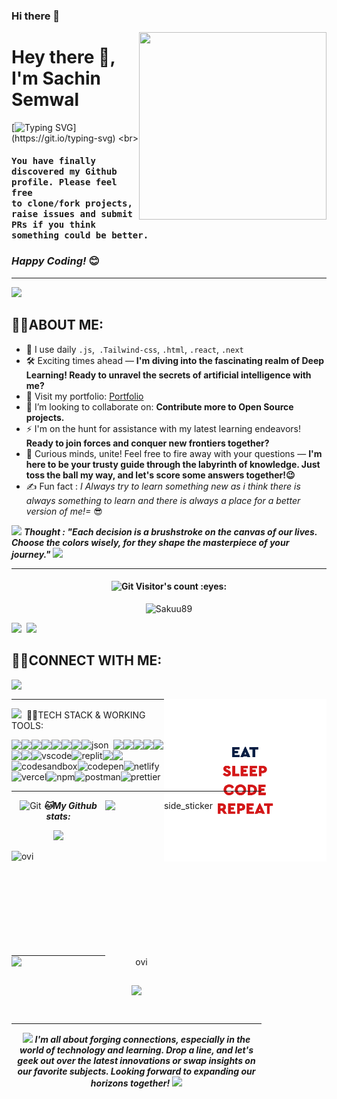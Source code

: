 ### Hi there 👋


<img src="https://media.giphy.com/media/M9gbBd9nbDrOTu1Mqx/giphy.gif" align="right" width="300" height="300" />
<h1 align="left">Hey there 👋, I'm Sachin Semwal </h1>

[![Typing SVG](https://readme-typing-svg.herokuapp.com?font=comfortaa&color=4cd964&size=24&width=500&lines=Full-Stack+Web+Developer;MERN+Stack+Developer;Nice+to+meet+you...)](https://git.io/typing-svg)
  <br>
<h4><samp><strong>You have finally discovered my Github profile. Please feel free  <br>  to clone/fork projects, raise issues and submit PRs if you think something could be better.</strong></samp></h4> 
<h3><i>Happy Coding!</i> 😊</h3>
<hr>


<img src="https://media.giphy.com/media/iY8CRBdQXODJSCERIr/giphy.gif" width="30px">&nbsp; 

 ## 👨‍💻ABOUT ME:
- 🤔 I use daily ```.js```,``` .Tailwind-css```, ```.html```, ```.react```, ```.next```
- 🛠  Exciting times ahead — **I'm diving into the fascinating realm of Deep Learning! Ready to unravel the secrets of artificial intelligence with me?**
- 🔗 Visit my portfolio: [Portfolio](https://SachinSemwal007.github.io/)
- 🌱 I’m looking to collaborate on: **Contribute more to Open Source projects.**
- ⚡ I'm on the hunt for assistance with my latest learning endeavors! **Ready to join forces and conquer new frontiers together?**
- 💬 Curious minds, unite! Feel free to fire away with your questions — **I'm here to be your trusty guide through the labyrinth of knowledge. Just toss the ball my way, and let's score some answers together!😉**<br>
- ✍️ Fun fact : *I Always try to learn something new as i think there is always something to learn and there is always a place for a better version of me!=* 😎<br>




 <img src="https://media.giphy.com/media/gH3LO09IOiZIqePwv9/giphy.gif" width="50" /> <b><i align="center">Thought : "Each decision is a brushstroke on the canvas of our lives. Choose the colors wisely, for they shape the masterpiece of your journey."</i></b> <img src="https://media.giphy.com/media/qjqUcgIyRjsl2/giphy.gif" width="50" />

 <hr>

<h4 align="center"><img src="https://media.giphy.com/media/W5eoZHPpUx9sapR0eu/giphy.gif" width="30px" alt="Git"/>&nbsp;Visitor's count :eyes:</h4>

<p align="center"><img src="https://profile-counter.glitch.me/{Sakuu89}/count.svg" alt="Sakuu89" :: Visitor's Count" /></p>

<img src="https://media.giphy.com/media/iY8CRBdQXODJSCERIr/giphy.gif" width="30px">&nbsp;
<img src='https://raw.githubusercontent.com/ShahriarShafin/ShahriarShafin/main/Assets/handshake.gif' width="70px">
 ## 👨‍💻CONNECT WITH ME:


<p align="left">
  <a href="https://github.com/SachinSemwal007">
    <img align="left" src="https://encrypted-tbn0.gstatic.com/images?q=tbn:ANd9GcTqx2RrK8Eje0ohUMNvb--Dl5KJIrb8R1sSJA&usqp=CAU" width="32px"  />
  </a>
<a href="https://www.linkedin.com/in/sachin-semwal-80a522225/" target="_blank"><img align="center" src="https://img.shields.io/badge/-LinkedIn-0e76a8?style=for-the-badge&logo=Linkedin&logoColor=white" alt="" /></a>
</p>
<img src ="https://github.com/shivam-singh-au17/shivam-singh-au17/blob/main/Images/imhd.gif?raw=true" align="right" width="260" height="260" />
<hr>
 <img src="https://media.giphy.com/media/iY8CRBdQXODJSCERIr/giphy.gif" width="30px">&nbsp;
 👨‍💻TECH STACK & WORKING TOOLS:
<p>
<div align="center" style="display: flex; flex-wrap: wrap;">
<img src="https://img.shields.io/badge/react-%2320232a.svg?style=for-the-badge&logo=react&logoColor=%2361DAFB" />
 <img src="https://img.shields.io/badge/next.js-000000?style=for-the-badge&logo=nextdotjs&logoColor=white" />
 <img src="https://img.shields.io/badge/Tailwind%20CSS-06B6D4?logo=tailwindcss&logoColor=fff&style=for-the-badge"/>
<img src="https://img.shields.io/badge/React_Router-CA4245?style=for-the-badge&logo=react-router&logoColor=white"/>
<img src="https://img.shields.io/badge/redux-%23593d88.svg?style=for-the-badge&logo=redux&logoColor=white" />
<img src="https://img.shields.io/badge/HTML5-E34F26?style=for-the-badge&logo=html5&logoColor=white" />
<img src="https://img.shields.io/badge/CSS3-1572B6?style=for-the-badge&logo=css3&logoColor=white" />
<img src="https://img.shields.io/badge/json-5E5C5C?style=for-the-badge&logo=json&logoColor=white" alt="json" />&nbsp;&nbsp;
<img src="https://img.shields.io/badge/C%2B%2B-00599C?logo=cplusplus&logoColor=fff&style=for-the-badge"/>
  <img src="https://img.shields.io/badge/DSA-000?logo=datadotai&logoColor=fff&style=for-the-badge"/>
<img src="https://img.shields.io/badge/JavaScript-323330?style=for-the-badge&logo=javascript&logoColor=F7DF1E" />
 <img src="https://img.shields.io/badge/TypeScript-3178C6?logo=typescript&logoColor=fff&style=for-the-badge"/>
<img src="https://img.shields.io/badge/npm-CB3837?style=for-the-badge&logo=npm&logoColor=white" />
<img src="https://img.shields.io/badge/GitHub-100000?style=for-the-badge&logo=github&logoColor=white" />
<img src="https://img.shields.io/badge/GIT-E44C30?style=for-the-badge&logo=git&logoColor=white" />
   <!--   <img src="https://img.shields.io/badge/Canva-%2300C4CC.svg?&style=for-the-badge&logo=Canva&logoColor=white" alt="canva" /> -->
  <img src="https://img.shields.io/badge/VSCode-0078D4?style=for-the-badge&logo=visual%20studio%20code&logoColor=white" alt="vscode" />
  <img src="https://img.shields.io/badge/replit-667881?style=for-the-badge&logo=replit&logoColor=white" alt="replit" />
  <img src="https://img.shields.io/badge/MySQL-4479A1?logo=mysql&logoColor=fff&style=for-the-badge"/>
  <img src="https://img.shields.io/badge/MongoDB-47A248?logo=mongodb&logoColor=fff&style=for-the-badge"/>
  <img src="https://img.shields.io/badge/Codesandbox-000000?style=for-the-badge&logo=CodeSandbox&logoColor=white" alt="codesandbox" />
  <img src="https://img.shields.io/badge/Codepen-000000?style=for-the-badge&logo=codepen&logoColor=white" alt="codepen" />
  <img src="https://img.shields.io/badge/Netlify-00C7B7?style=for-the-badge&logo=netlify&logoColor=white" alt="netlify" />
  <img src="https://img.shields.io/badge/Vercel-000000?style=for-the-badge&logo=vercel&logoColor=white" alt="vercel" />
<!--   <img src="https://img.shields.io/badge/Heroku-430098?style=for-the-badge&logo=heroku&logoColor=white" alt="heroku" /> -->
<!--   <img src="https://img.shields.io/badge/Yarn-2C8EBB?style=for-the-badge&logo=yarn&logoColor=white" alt="yarn" /> -->
  <img src="https://img.shields.io/badge/NPM-%23000000.svg?style=for-the-badge&logo=npm&logoColor=white" alt="npm"/>
  <img src="https://img.shields.io/badge/Postman-FF6C37?style=for-the-badge&logo=Postman&logoColor=white" alt="postman"/>
  <img src="https://img.shields.io/badge/prettier-1A2C34?style=for-the-badge&logo=prettier&logoColor=white" alt="prettier" />
<!--   <img src="https://img.shields.io/badge/Postman-FF6C37?style=for-the-badge&logo=Postman&logoColor=white" alt="postman"/> -->
<!--   <img src="https://img.shields.io/badge/Miro-050038?style=for-the-badge&logo=Miro&logoColor=white" alt="miro" /> -->
  <div/>
</p>
  <hr>
 <img align="right" width=250px height=250px alt="side_sticker" src="https://media.giphy.com/media/TEnXkcsHrP4YedChhA/giphy.gif" />
<p align="center">
<img src="https://media.giphy.com/media/W5eoZHPpUx9sapR0eu/giphy.gif" width="30px" alt="Git"/>&nbsp;<i><b>🐱My Github stats:</b></i> 
</p>

<p align="center" >
<img src="http://github-readme-streak-stats.herokuapp.com?user=SachinSemwal007&theme=dark&hide_border=true&date_format=j%20M%5B%20Y%5D&fire=DD2727"  />
</p>
 
<p>
<a href="https://github.com/SachinSemwal007"><span>
<img align="left" src="https://github-readme-stats.vercel.app/api/top-langs?username=SachinSemwal007&show_icons=true&locale=en&layout=compact&theme=chartreuse-dark" alt="ovi"/>
<img align="right" src="https://github-readme-stats.vercel.app/api?username=SachinSemwal007&show_icons=true&locale=en&theme=chartreuse-dark" alt="ovi" width="400px"/>
</span></a> </p>

<br/><br/><br/><br/><br/><br/><br/><br/><br/>
<hr clear="both">
 <br/>
<p align="center">
<a href="https://github.com/SachinSemwal007"><span>
<img align="center" src="https://github-profile-summary-cards.vercel.app/api/cards/profile-details?username=SachinSemwal007&theme=dracula" />
</span></a> </p>

 <br/>
 
<hr clear="both">
<img src="https://media.giphy.com/media/LnQjpWaON8nhr21vNW/giphy.gif" width="60"> <em><b>
I'm all about forging connections, especially in the world of technology and learning. Drop a line, and let's geek out over the latest innovations or swap insights on our favorite subjects. Looking forward to expanding our horizons together!</b></em> <img src="https://media.giphy.com/media/7j2hfyeVcDtf2/giphy.gif" width="50" />
